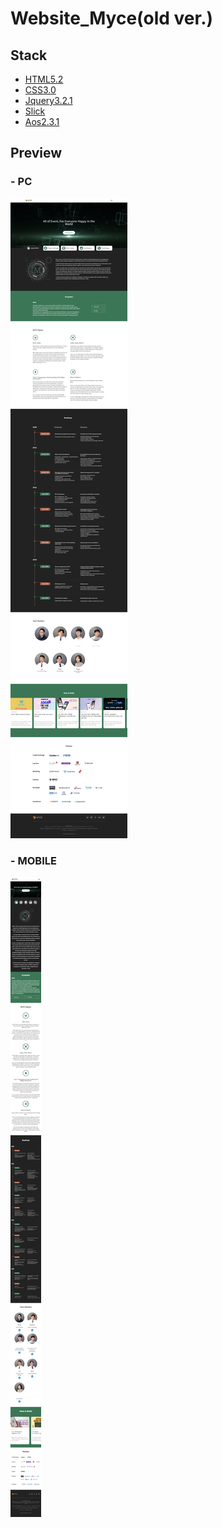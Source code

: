 # Website_Myce(old ver.)

## Stack

-   [HTML5.2](https://html.spec.whatwg.org/)
-   [CSS3.0](https://www.w3.org/TR/CSS/)
-   [Jquery3.2.1](https://jquery.com/)
-   [Slick](https://kenwheeler.github.io/slick/)
-   [Aos2.3.1](https://michalsnik.github.io/aos/)


## Preview

### - PC
<img src="https://github.com/hwang1588/repo_img_src/blob/main/_korfin_myce_old/pc1.png">

### - MOBILE
<img src="https://github.com/hwang1588/repo_img_src/blob/main/_korfin_myce_old/mobile1.png">
